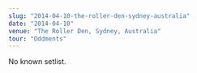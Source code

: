 ```yaml
---
slug: "2014-04-10-the-roller-den-sydney-australia"
date: "2014-04-10"
venue: "The Roller Den, Sydney, Australia"
tour: "Oddments"
---
```


No known setlist.
